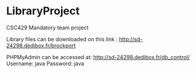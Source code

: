 LibraryProject
==============

CSC429 Mandatory team project

Library files can be downloaded on this link :
http://sd-24298.dedibox.fr/brockport

PHPMyAdmin can be accessed at:
http://sd-24298.dedibox.fr/db_control/
Username: java
Password: java

